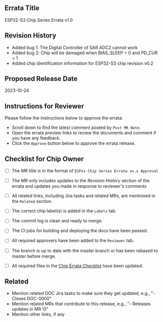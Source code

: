 <!-- This is the approval form template for chip errata release. If you decide to implement the approval process on Gitlab instead of the traditional way, use this template for your MR.-->


## Errata Title <!-- Mandatory -->

<!-- Insert errata title here together with the version number, e.g.,-->

ESP32-S3 Chip Series Errata v1.0

## Revision History <!-- Mandatory -->

<!-- Summarize the revision history here, e.g.,-->

* Added bug 1: The Digital Controller of SAR ADC2 cannot work
* Added bug 2: Chip will be damaged when BIAS_SLEEP = 0 and PD_CUR = 1
* Added chip identification information for ESP32-S3 chip revision v0.2


## Proposed Release Date <!-- Mandatory -->

<!-- Insert proposed errata release date here, e.g.,-->

2023-10-24


## Instructions for Reviewer <!-- Mandatory -->

Please follow the instructions below to approve the errata:
* Scroll down to find the latest comment posted by `Post MR Note`.
* Open the errata preview links to review the documents and comment if you have any feedback.
* Click the `Approve` button below to approve the errata release.


## Checklist for Chip Owner <!-- Optional -->

<!-- Include other items specific to your MR, if any. This entire section can be deleted if all items are checked. -->

* [ ] The MR title is in the format of `ESPxx Chip Series Errata vx.x Approval`
* [ ] The MR only includes updates to the _Revision History_ section of the errata and updates you made in response to reviewer's comments
* [ ] All related links, including Jira tasks and related MRs, are mentioned in the `Related` section.
* [ ] The correct chip label(s) is added in the `Labels` tab.
* [ ] The commit log is clean and ready to merge.
* [ ] The CI jobs for building and deploying the docs have been passed.
* [ ] All required approvers have been added to the `Reviewer` tab.
* [ ] The branch is up to date with the master branch or has been rebased to master before merge.
* [ ] All required files in the [Chip Errata Checklist](https://espressifsystems.sharepoint.com/:x:/r/sites/Documentation/_layouts/15/Doc.aspx?sourcedoc=%7B82FC5D11-52C0-41D0-A2C8-AB04A82A47B4%7D&file=Chip%20Errata%20Checklist%20and%20Workflow-v1.0.xlsx&action=default&mobileredirect=true) have been updated.


## Related <!-- Optional -->

* Mention related DOC Jira tasks to make sure they get updated, e.g., "- Closes DOC-0000"
* Mention related MRs that contribute to this release, e.g., "- Releases updates in MR !0"
* Mention other links, if any
